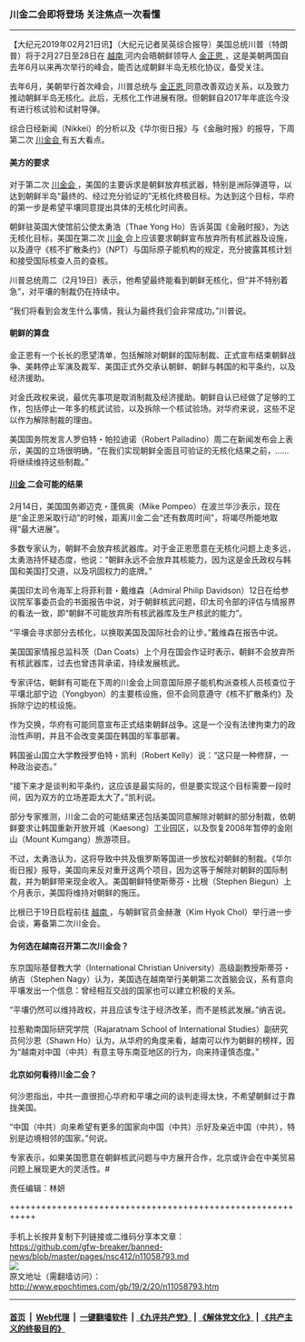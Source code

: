 ### 川金二会即将登场 关注焦点一次看懂
------------------------

<p>
 【大纪元2019年02月21日讯】（大纪元记者吴英综合报导）美国总统川普（特朗普）将于2月27日至28日在
 <a href="http://www.epochtimes.com/gb/tag/%E8%B6%8A%E5%8D%97.html">
  越南
 </a>
 河内会晤朝鲜领导人
 <a href="http://www.epochtimes.com/gb/tag/%E9%87%91%E6%AD%A3%E6%81%A9.html">
  金正恩
 </a>
 ，这是美朝两国自去年6月以来再次举行的峰会，能否达成朝鲜半岛无核化协议，备受关注。
</p>
<p>
 去年6月，美朝举行首次峰会，川普总统与
 <a href="http://www.epochtimes.com/gb/tag/%E9%87%91%E6%AD%A3%E6%81%A9.html">
  金正恩
 </a>
 同意改善双边关系，以及致力推动朝鲜半岛无核化。此后，无核化工作进展有限。但朝鲜自2017年年底迄今没有进行核试验和试射导弹。
</p>
<p>
 综合日经新闻（Nikkei）的分析以及《华尔街日报》与《金融时报》的报导，下周第二次
 <a href="http://www.epochtimes.com/gb/tag/%E5%B7%9D%E9%87%91%E4%BC%9A.html">
  川金会
 </a>
 有五大看点。
</p>
<h4>
 美方的要求
</h4>
<p>
 对于第二次
 <a href="http://www.epochtimes.com/gb/tag/%E5%B7%9D%E9%87%91%E4%BC%9A.html">
  川金会
 </a>
 ，美国的主要诉求是朝鲜放弃核武器，特别是洲际弹道导，以达到朝鲜半岛“最终的、经过充分验证的”无核化终极目标。为达到这个目标，华府的第一步是希望平壤同意提出具体的无核化时间表。
</p>
<p>
 朝鲜驻英国大使馆前公使太勇浩（Thae Yong Ho）告诉英国《金融时报》，为达无核化目标，美国在第二次
 <a href="http://www.epochtimes.com/gb/tag/%E5%B7%9D%E9%87%91.html">
  川金
 </a>
 会上应该要求朝鲜宣布放弃所有核武器及设施，以及遵守《核不扩散条约》（NPT）与国际原子能机构的规定，充分披露其核计划和接受国际核查人员的查核。
</p>
<p>
 川普总统周二（2月19日）表示，他希望最终能看到朝鲜无核化，但“并不特别着急”，对平壤的制裁仍在持续中。
</p>
<p>
 “我们将看到会发生什么事情，我认为最终我们会非常成功。”川普说。
</p>
<h4>
 朝鲜的算盘
</h4>
<p>
 金正恩有一个长长的愿望清单，包括解除对朝鲜的国际制裁、正式宣布结束朝鲜战争、美韩停止军演及裁军、美国正式外交承认朝鲜、朝鲜与韩国的和平条约，以及经济援助。
</p>
<p>
 对金氏政权来说，最优先事项是取消制裁及经济援助。朝鲜自认已经做了足够的工作，包括停止一年多的核武试验，以及拆除一个核试验场。对华府来说，这些不足以作为解除制裁的理由。
</p>
<p>
 美国国务院发言人罗伯特・帕拉迪诺（Robert Palladino）周二在新闻发布会上表示，美国的立场很明确，“在我们实现朝鲜全面且可验证的无核化结果之前，……将继续维持这些制裁。”
</p>
<h4>
 <a href="http://www.epochtimes.com/gb/tag/%E5%B7%9D%E9%87%91.html">
  川金
 </a>
 二会可能的结果
</h4>
<p>
 2月14日，美国国务卿迈克・蓬佩奥（Mike Pompeo）在波兰华沙表示，现在是“金正恩采取行动”的时候，距离川金二会“还有数周时间”，将竭尽所能地取得“最大进展”。
</p>
<p>
 多数专家认为，朝鲜不会放弃核武器库。对于金正恩愿意在无核化问题上走多远，太勇浩持怀疑态度，他说：“朝鲜永远不会放弃其核能力，因为这是金氏政权与韩国和美国打交道，以及巩固权力的底牌。”
</p>
<p>
 美国印太司令海军上将菲利普・戴维森（Admiral Philip Davidson）12日在给参议院军事委员会的书面报告中说，对于朝鲜核武问题，印太司令部的评估与情报界的看法一致，即“朝鲜不可能放弃所有核武器库及生产核武的能力”。
</p>
<p>
 “平壤会寻求部分去核化，以换取美国及国际社会的让步。”戴维森在报告中说。
</p>
<p>
 美国国家情报总监科茨（Dan Coats）上个月在国会作证时表示，朝鲜不会放弃所有核武器库，过去也曾违背承诺，持续发展核武。
</p>
<p>
 专家评估，朝鲜有可能在下周的川金会上同意国际原子能机构派查核人员核查位于平壤北部宁边（Yongbyon）的主要核设施，但不会同意遵守《核不扩散条约》及拆除宁边的核设施。
</p>
<p>
 作为交换，华府有可能同意宣布正式结束朝鲜战争。这是一个没有法律拘束力的政治性声明，并且不会改变美国在韩国的军事部署。
</p>
<p>
 韩国釜山国立大学教授罗伯特・凯利（Robert Kelly）说：“这只是一种修辞，一种政治姿态。”
</p>
<p>
 “接下来才是谈判和平条约，这应该是最实际的，但是要实现这个目标需要一段时间，因为双方的立场差距太大了。”凯利说。
</p>
<p>
 部分专家推测，川金二会的可能结果还包括美国同意解除对朝鲜的部分制裁，依朝鲜要求让韩国重新开放开城（Kaesong）工业园区，以及恢复2008年暂停的金刚山（Mount Kumgang）旅游项目。
</p>
<p>
 不过，太勇浩认为，这将导致中共及俄罗斯等国进一步放松对朝鲜的制裁。《华尔街日报》报导，美国向来反对重开这两个项目，因为这等于解除对朝鲜的国际制裁，并为朝鲜带来现金收入。美国朝鲜特使斯蒂芬・比根（Stephen Biegun）上个月表示，美国将维持对朝鲜的施压。
</p>
<p>
 比根已于19日启程前往
 <a href="http://www.epochtimes.com/gb/tag/%E8%B6%8A%E5%8D%97.html">
  越南
 </a>
 ，与朝鲜官员金赫澈（Kim Hyok Chol）举行进一步会谈，筹备第二次川金会。
</p>
<h4>
 为何选在越南召开第二次川金会？
</h4>
<p>
 东京国际基督教大学（International Christian University）高级副教授斯蒂芬・纳吉（Stephen Nagy）认为，美国选在越南举行美朝第二次首脑会议，系有意向平壤发出一个信息：曾经相互交战的国家也可以建立积极的关系。
</p>
<p>
 “平壤仍然可以维持政权，并且应该专注于经济改革，而不是核武发展。”纳吉说。
</p>
<p>
 拉惹勒南国际研究学院（Rajaratnam School of International Studies）副研究员何沙恩（Shawn Ho）认为，从华府的角度来看，越南可以作为朝鲜的榜样，因为“越南对中国（中共）有意主导东南亚地区的行为，向来持谨慎态度。”
</p>
<h4>
 北京如何看待川金二会？
</h4>
<p>
 何沙恩指出，中共一直很担心华府和平壤之间的谈判走得太快，不希望朝鲜过于靠拢美国。
</p>
<p>
 “中国（中共）向来希望有更多的国家向中国（中共）示好及亲近中国（中共），特别是边境相邻的国家。”何说。
</p>
<p>
 专家表示，如果美国愿意在朝鲜核武问题与中方展开合作，北京或许会在中美贸易问题上展现更大的灵活性。#
</p>
<p>
 责任编辑：林妍
</p>
<p>
</p>

+++++++++++++++++++++++++++++++++++++++++++++++++++++++++++<br/><br/>
手机上长按并复制下列链接或二维码分享本文章：<br/>
https://github.com/gfw-breaker/banned-news/blob/master/pages/nsc412/n11058793.md <br/>
<a href='https://github.com/gfw-breaker/banned-news/blob/master/pages/nsc412/n11058793.md'><img src='https://github.com/gfw-breaker/banned-news/blob/master/pages/nsc412/n11058793.md.png'/></a> <br/>
原文地址（需翻墙访问）：http://www.epochtimes.com/gb/19/2/20/n11058793.htm


------------------------
#### [首页](https://github.com/gfw-breaker/banned-news/blob/master/README.md) &nbsp;|&nbsp; [Web代理](https://github.com/labour-camp/helloworld) &nbsp;|&nbsp; [一键翻墙软件](https://github.com/gfw-breaker/nogfw/blob/master/README.md) &nbsp;| [《九评共产党》](https://github.com/gfw-breaker/9ping.md/blob/master/README.md#九评之一评共产党是什么) | [《解体党文化》](https://github.com/gfw-breaker/jtdwh.md/blob/master/README.md) | [《共产主义的终极目的》](https://github.com/gfw-breaker/gczydzjmd.md/blob/master/README.md)

